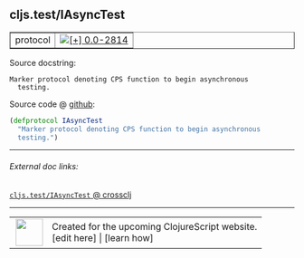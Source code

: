 ## cljs.test/IAsyncTest



 <table border="1">
<tr>
<td>protocol</td>
<td><a href="https://github.com/cljsinfo/cljs-api-docs/tree/0.0-2814"><img valign="middle" alt="[+] 0.0-2814" title="Added in 0.0-2814" src="https://img.shields.io/badge/+-0.0--2814-lightgrey.svg"></a> </td>
</tr>
</table>







Source docstring:

```
Marker protocol denoting CPS function to begin asynchronous
  testing.
```


Source code @ [github]():

```clj
(defprotocol IAsyncTest
  "Marker protocol denoting CPS function to begin asynchronous
  testing.")
```

<!--
Repo - tag - source tree - lines:

 <pre>

</pre>

-->

---



###### External doc links:

[`cljs.test/IAsyncTest` @ crossclj](http://crossclj.info/fun/cljs.test.cljs/IAsyncTest.html)<br>

---

 <table>
<tr><td>
<img valign="middle" align="right" width="48px" src="http://i.imgur.com/Hi20huC.png">
</td><td>
Created for the upcoming ClojureScript website.<br>
[edit here] | [learn how]
</td></tr></table>

[edit here]:https://github.com/cljsinfo/cljs-api-docs/blob/master/cljsdoc/cljs.test/IAsyncTest.cljsdoc
[learn how]:https://github.com/cljsinfo/cljs-api-docs/wiki/cljsdoc-files

<!--

This information was too distracting to show to readers, but I'll leave it
commented here since it is helpful to:

- pretty-print the data used to generate this document
- and show how to retrieve that data



The API data for this symbol:

```clj
{:ns "cljs.test",
 :name "IAsyncTest",
 :name-encode "IAsyncTest",
 :history [["+" "0.0-2814"]],
 :type "protocol",
 :full-name-encode "cljs.test/IAsyncTest",
 :source {:code "(defprotocol IAsyncTest\n  \"Marker protocol denoting CPS function to begin asynchronous\n  testing.\")",
          :title "Source code",
          :repo "clojurescript",
          :tag "r1.9.14",
          :filename "src/main/cljs/cljs/test.cljs",
          :lines [417 419],
          :url "https://github.com/clojure/clojurescript/blob/r1.9.14/src/main/cljs/cljs/test.cljs#L417-L419"},
 :full-name "cljs.test/IAsyncTest",
 :docstring "Marker protocol denoting CPS function to begin asynchronous\n  testing.",
 :cljsdoc-url "https://github.com/cljsinfo/cljs-api-docs/blob/master/cljsdoc/cljs.test/IAsyncTest.cljsdoc"}

```

Retrieve the API data for this symbol:

```clj
;; from Clojure REPL
(require '[clojure.edn :as edn])
(-> (slurp "https://raw.githubusercontent.com/cljsinfo/cljs-api-docs/catalog/cljs-api.edn")
    (edn/read-string)
    (get-in [:symbols "cljs.test/IAsyncTest"]))
```

-->
